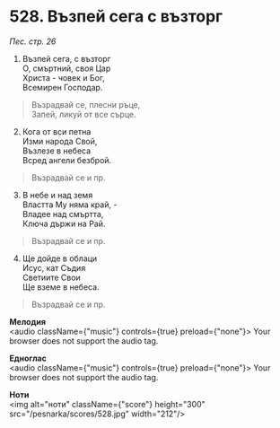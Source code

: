 # 528. Възпей сега с възторг

_Пес. стр. 26_

1. Възпей сега, с възторг  
О, смъртний, своя Цар  
Христа - човек и Бог,  
Всемирен Господар.  

> Възрадвай се, плесни ръце,  
> Запей, ликуй от все сърце.  

2. Кога от вси петна  
Изми народа Свой,  
Възлезе в небеса  
Всред ангели безброй.  

> Възрадвай се и пр.  

3. В небе и над земя  
Властта Му няма край, -  
Владее над смъртта,  
Ключа държи на Рай.  

> Възрадвай се и пр.  

4. Ще дойде в облаци  
Исус, кат Съдия  
Светиите Свои  
Ще вземе в небеса.  

> Възрадвай се и пр.

**Мелодия**  
<audio className={"music"} controls={true} preload={"none"}>
    <source src="/pesnarka/mp3/528.mp3" type="audio/mpeg"/>
    Your browser does not support the audio tag.
</audio>

**Едноглас**  
<audio className={"music"} controls={true} preload={"none"}>
    <source src="/pesnarka/transp/528.mp3" type="audio/mpeg"/>
    Your browser does not support the audio tag.
</audio>

**Ноти**  
<img alt="ноти" className={"score"} height="300" src="/pesnarka/scores/528.jpg" width="212"/>
